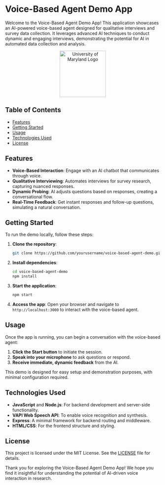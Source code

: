 # Voice-Based Agent Demo App

Welcome to the Voice-Based Agent Demo App! This application showcases an AI-powered voice-based agent designed for qualitative interviews and survey data collection. It leverages advanced AI techniques to conduct dynamic and engaging interviews, demonstrating the potential for AI in automated data collection and analysis.

<div align="center">
  <img src="https://umd-brand.transforms.svdcdn.com/production/uploads/images/informal-seal.png?w=512&h=512&auto=compress%2Cformat&fit=crop&dm=1656362660&s=f147c43be06ac2a530c41260819e63a1" alt="University of Maryland Logo" width="150" />
</div>

## Table of Contents
- [Features](#features)
- [Getting Started](#getting-started)
- [Usage](#usage)
- [Technologies Used](#technologies-used)
- [License](#license)

## Features
- **Voice-Based Interaction**: Engage with an AI chatbot that communicates through voice.
- **Qualitative Interviewing**: Automates interviews for survey research, capturing nuanced responses.
- **Dynamic Probing**: AI adjusts questions based on responses, creating a conversational flow.
- **Real-Time Feedback**: Get instant responses and follow-up questions, simulating a natural conversation.

## Getting Started
To run the demo locally, follow these steps:

1. **Clone the repository**:
   ```bash
   git clone https://github.com/yourusername/voice-based-agent-demo.git
   ```

2. **Install dependencies**:
   ```bash
   cd voice-based-agent-demo
   npm install
   ```

3. **Start the application**:
   ```bash
   npm start
   ```

4. **Access the app**:
   Open your browser and navigate to `http://localhost:3000` to interact with the voice-based agent.

## Usage
Once the app is running, you can begin a conversation with the voice-based agent:
1. **Click the Start button** to initiate the session.
2. **Speak into your microphone** to ask questions or respond.
3. **Receive immediate, dynamic feedback** from the AI.

This demo is designed for easy setup and demonstration purposes, with minimal configuration required.

## Technologies Used
- **JavaScript** and **Node.js**: For backend development and server-side functionality.
- **VAPI Web Speech API**: To enable voice recognition and synthesis.
- **Express**: A minimal framework for backend routing and middleware.
- **HTML/CSS**: For the frontend structure and styling.

## License
This project is licensed under the MIT License. See the [LICENSE](LICENSE) file for details.


Thank you for exploring the Voice-Based Agent Demo App! We hope you find it insightful for understanding the potential of AI-driven voice interaction in research.


